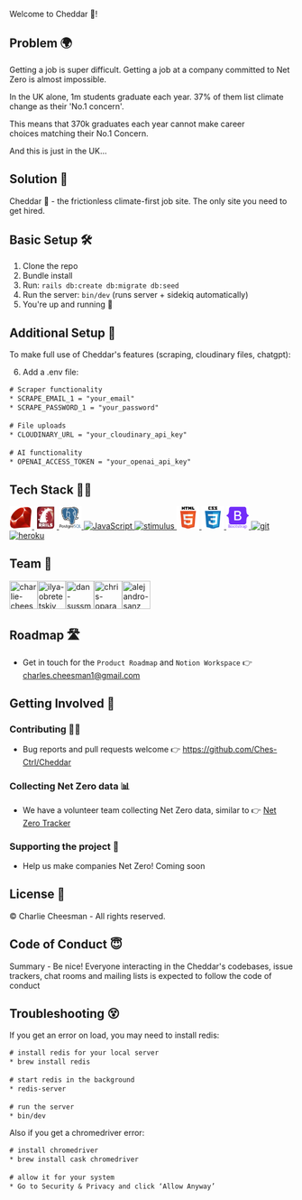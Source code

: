 Welcome to Cheddar 🧀!

## Problem 🌍

Getting a job is super difficult. Getting a job at a company committed to Net Zero is almost impossible.

In the UK alone, 1m students graduate each year. 37% of them list climate change as their 'No.1 concern'.

This means that 370k graduates each year cannot make career choices matching their No.1 Concern.

And this is just in the UK...

## Solution 🌱

Cheddar 🧀 - the frictionless climate-first job site. The only site you need to get hired.

## Basic Setup 🛠️

1. Clone the repo
2. Bundle install
3. Run: `rails db:create db:migrate db:seed`
4. Run the server: `bin/dev` (runs server + sidekiq automatically)
5. You're up and running 🎉

## Additional Setup 🧰

To make full use of Cheddar's features (scraping, cloudinary files, chatgpt):

6. Add a .env file:
```shell
# Scraper functionality
* SCRAPE_EMAIL_1 = "your_email"
* SCRAPE_PASSWORD_1 = "your_password"

# File uploads
* CLOUDINARY_URL = "your_cloudinary_api_key"

# AI functionality
* OPENAI_ACCESS_TOKEN = "your_openai_api_key"
```

## Tech Stack 🧑‍💻

<p align="left">
  <a href="https://www.ruby-lang.org/en/" target="_blank" rel="noreferrer"> <img src="https://raw.githubusercontent.com/devicons/devicon/master/icons/ruby/ruby-original.svg" alt="ruby" width="40" height="40"/> </a>
  <a href="https://rubyonrails.org" target="_blank" rel="noreferrer"> <img src="https://raw.githubusercontent.com/devicons/devicon/master/icons/rails/rails-original-wordmark.svg" alt="rails" width="40" height="40"/> </a>
  <a href="https://www.postgresql.org" target="_blank" rel="noreferrer"> <img src="https://raw.githubusercontent.com/devicons/devicon/master/icons/postgresql/postgresql-original-wordmark.svg" alt="postgresql" width="40" height="40"/> </a>
  <a href="https://www.ecma-international.org/publications-and-standards/standards/ecma-262/" target="_blank" rel="noreferrer"> <img src="https://raw.githubusercontent.com/yurijserrano/Github-Profile-Readme-Logos/042e36c55d4d757621dedc4f03108213fbb57ec4/programming%20languages/javascript.svg" alt="JavaScript" width="40" height="40"/> </a>
  <a href="https://stimulus.hotwired.dev/" target="_blank" rel="noreferrer"> <img src="https://seeklogo.com/images/S/stimulus-logo-00C9C155E0-seeklogo.com.png" alt="stimulus" width="40" height="40"/> </a>
  <a href="https://www.w3.org/html/" target="_blank" rel="noreferrer"> <img src="https://raw.githubusercontent.com/devicons/devicon/master/icons/html5/html5-original-wordmark.svg" alt="html5" width="40" height="40"/> </a>
  <a href="https://www.w3schools.com/css/" target="_blank" rel="noreferrer"> <img src="https://raw.githubusercontent.com/devicons/devicon/master/icons/css3/css3-original-wordmark.svg" alt="css3" width="40" height="40"/> </a>
  <a href="https://getbootstrap.com" target="_blank" rel="noreferrer"> <img src="https://raw.githubusercontent.com/devicons/devicon/master/icons/bootstrap/bootstrap-plain-wordmark.svg" alt="bootstrap" width="40" height="40"/> </a>
  <a href="https://git-scm.com/" target="_blank" rel="noreferrer"> <img src="https://www.vectorlogo.zone/logos/git-scm/git-scm-icon.svg" alt="git" width="40" height="40"/> </a>
  <a href="https://heroku.com" target="_blank" rel="noreferrer"> <img src="https://www.vectorlogo.zone/logos/heroku/heroku-icon.svg" alt="heroku" width="40" height="40"/> </a>
</p>

## Team 👫
<div style="display: flex; flex-direction: row; align-items: center;">
  <a href="https://github.com/Ches-ctrl"><img src="https://avatars.githubusercontent.com/u/65985457?v=4" title="charlie-cheesman" width="50" height="50"></a>
  <a href="https://github.com/obreil54"><img src="https://avatars.githubusercontent.com/u/89271092?v=4" title="ilya-obretetskiy" width="50" height="50"></a>
  <a href="https://github.com/daniel-sussman"><img src="https://avatars.githubusercontent.com/u/56164007?v=4" title="dan-sussman" width="50" height="50"></a>
  <a href="https://github.com/chrisgeek"><img src="https://avatars.githubusercontent.com/u/12730606?v=4" title="chris-opara" width="50" height="50"></a>
  <a href="https://github.com/Alejndrosanz"><img src="https://avatars.githubusercontent.com/u/64278497?v=4" title="alejandro-sanz" width="50" height="50"></a>
</div>

## Roadmap 🛣️
* Get in touch for the `Product Roadmap` and `Notion Workspace` 👉 charles.cheesman1@gmail.com

## Getting Involved 👋

### Contributing 🧑‍💻
* Bug reports and pull requests welcome 👉 https://github.com/Ches-Ctrl/Cheddar

### Collecting Net Zero data 📊
* We have a volunteer team collecting Net Zero data, similar to 👉 [Net Zero Tracker](https://zerotracker.net/)

### Supporting the project 💚
* Help us make companies Net Zero! Coming soon

## License 📜

© Charlie Cheesman - All rights reserved.

## Code of Conduct 😇

Summary - Be nice! Everyone interacting in the Cheddar's codebases, issue trackers, chat rooms and mailing lists is expected to follow the code of conduct

## Troubleshooting 😵

If you get an error on load, you may need to install redis:
```shell
# install redis for your local server
* brew install redis

# start redis in the background
* redis-server

# run the server
* bin/dev
```

Also if you get a chromedriver error:
```shell
# install chromedriver
* brew install cask chromedriver

# allow it for your system
* Go to Security & Privacy and click ‘Allow Anyway’
```

